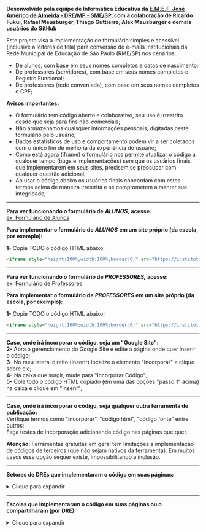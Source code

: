 **Desenvolvido pela equipe de Informática Educativa da [E.M.E.F. José Américo de Almeida - DRE/MP - SME/SP](https://sites.google.com/view/emefjoseamericodealmeida/descubra-seu-e-mail-aluno), com a colaboração de Ricardo Fukui, Rafael Meusburger, Thiago Guttierre, Alex Meusburger e demais usuários do GitHub**

Este projeto visa a implementação de formulário simples e acessível (inclusive a leitores de tela) para conversão de e-mails institucionais da Rede Municipal de Educação de São Paulo (RME/SP) nos cenários:

- De alunos, com base em seus nomes completos e datas de nascimento;  
- De professores (servidores), com base em seus nomes completos e Registro Funcional;  
- De professores (rede conveniada), com base em seus nomes completos e CPF;  

**Avisos importantes:**
- O formulário tem código aberto e colaborativo, seu uso é irrestrito desde que seja para fins não-comerciais;  
- Não armazenamos quaisquer informações pessoais, digitadas neste formulário pelo usuário;  
- Dados estatísticos de uso e comportamento podem vir a ser coletados com o único fim de melhoria da experiência do usuário;  
- Como está agora (iframe) o formulário nos permite atualizar o código a qualquer tempo (bugs e implementações) sem que os usuários finais, que implementarem em seus sites, precisem se preocupar com qualquer questão adicional.  
- Ao usar o código abaixo os usuários finais concordam com estes termos acima de maneira irrestrita e se comprometem a manter sua integridade;  

---

**Para ver funcionando o formulário de** ***ALUNOS,*** **acesse:**  
[ex. Formulário de Alunos](https://institutional-email.herokuapp.com/email-alunos.php)

**Para implementar o formulário de** ***ALUNOS*** **em um site próprio (da escola, por exemplo):**  

**1-** Copie TODO o código HTML abaixo;  
```html
<iframe style="height:100%;width:100%;border:0;" src="https://institutional-email.herokuapp.com/email-alunos.php"></iframe>
```
---
**Para ver funcionando o formulário de** ***PROFESSORES,*** **acesse:**  
[ex. Formulário de Professores](https://institutional-email.herokuapp.com/email-professores.php)

**Para implementar o formulário de** ***PROFESSORES*** **em um site próprio (da escola, por exemplo):**  

**1-** Copie TODO o código HTML abaixo;  
```html
<iframe style="height:100%;width:100%;border:0;" src="https://institutional-email.herokuapp.com/email-professores.php"></iframe>
```
---

**Caso, onde irá incorporar o código, seja um "Google Site":**  
**2-** Abra o gerenciamento do Google Site e edite a página onde quer inserir o código;  
**3-** No meu lateral direito (Inserir) localize o elemento "Incorporar" e clique sobre ele;  
**4-** Na caixa que surgir, mude para "Incorporar Código";  
**5-** Cole todo o código HTML copiado (em uma das opções "passo 1" acima) na caixa e clique em "Inserir";  

---

**Caso, onde irá incorporar o código, seja qualquer outra ferramenta de publicação:**  
Verifique termos como "incorporar", "código html", "código fonte" entre outros;  
Faça testes de incorporação adicionando código nas páginas que quer.  

**Atenção:** Ferramentas gratuitas em geral tem limitações a implementação de códigos de terceiros (que não sejam nativos da ferramenta). Em muitos casos essa opção sequer existe, impossibilitando a inclusão.

---
**Setores de DREs que implementaram o código em suas páginas:**

<details markdown="1">
<summary>Clique para expandir</summary>

[DIPED - DRE/IP](https://dipedtpaip.wixsite.com/tecnologia/tutoriais/)
[DIPED - DRE/MP](https://dipedmp.wixsite.com/meusite/descubra-em-login-no-classroom)
</details>

---
**Escolas que implementaram o código em suas páginas ou o compartilharam (por DRE):**

<details markdown="1">
<summary>Clique para expandir</summary>

**Escolas da Diretoria Regional de Educação de Campo Limpo (DRE/CL)**  
[C.E.U. E.M.E.F. Paraisópolis](https://sites.google.com/edu.sme.prefeitura.sp.gov.br/ceuemefparaispolis/)  

**Escolas da Diretoria Regional de Educação de Guaianases (DRE/G)**  
[E.M.E.F. Pres. Juscelino Kubitschek De Oliveira](https://sites.google.com/view/emefjk/in%C3%ADcio)  
[E.M.E.F. Prof. Claudia Bartolomazi](https://sites.google.com/edu.sme.prefeitura.sp.gov.br/emefprofclaudiabartolomazi)  
[E.M.E.F. Saturnino Pereira](https://sites.google.com/view/emef-saturnino-pereira/)  

**Escolas da Diretoria Regional de Educação de São Miguel Paulista (DRE/MP)**  
E.M.E.F. Armando Cridey Righetti  
E.M.E.F. Alm. Pedro de Frontim  
E.M.E.F. Arq. Luis Saia  
E.M.E.F. Chico Falconi  
E.M.E.F. Dr. José  Pedro Leite Cordeiro  
E.M.E.F. Héllio Tavares  
E.M.E.F. Henrique Felipe da Costa  
[E.M.E.F. José Américo de Almeida](https://sites.google.com/view/emefjoseamericodealmeida/descubra-seu-e-mail-aluno)  
E.M.E.F. Marisa Moretti Câmara  
[E.M.E.F. Madre Maria Imilda do Santíssimo Sacramento](http://madreonline3.webnode.com/)  
E.M.E.F. Mururés  
E.M.E.F. Prof Carlos Pasquale  
E.M.E.F. Prof. José Bento de Assis  
[E.M.E.F. Prof. Jurandi Gomes de Araújo](https://sites.google.com/view/emefjurandigomes/in%C3%ADcio)  
[E.M.E.F. Raimundo Correia](https://www.facebook.com/emefraimundocorreia/)  
E.M.E.F. Sud Mennuci  
E.M.E.F. Vicente Amato  
E.M.E.F.M. Darcy Ribeiro  

**Escolas da Diretoria Regional de Educação da Penha (DRE/PE)**  
C.E.U. E.M.E.F. Prof. Rosangela Rodrigues Vieira  
[E.M.E.F. Anália Franco Bastos](https://sites.google.com/view/emefanaliafrancobastos/p%C3%A1gina-inicial)

**Escolas da Diretoria Regional de Educação de Pirituba/Jaragua (DRE/PJ)**  
[E.M.E.F. Prof. Luiz David Sobrinho](https://sites.google.com/escolaluizdavid.com/capa/e-mail-edu-prefeitura)  

[E.M.E.F. Gonzaguinha - DRE/?](https://tgcairo.wixsite.com/emefgonzaguinha/e-mail-google/)  
</details>